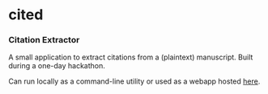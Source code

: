# cited
### Citation Extractor

A small application to extract citations from a (plaintext) manuscript. Built during a one-day hackathon.

Can run locally as a command-line utility or used as a webapp hosted [here](https://circld.pythonanywhere.com/cited).
